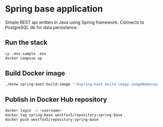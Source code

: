 # Spring base application

Simple REST api written in Java using Spring framework.
Connects to PostgreSQL db for data persistence.

## Run the stack

```sh
cp .env.sample .env
docker compose up
```

## Build Docker image

```sh
./mvnw spring-boot:build-image "-Dspring-boot.build-image.imageName=spring-base" -DskipTests
```

## Publish in Docker Hub repository

```sh
docker login -u <username>
docker tag spring-base westfox5/repository:spring-base
docker push westfox5/repository:spring-base
```
